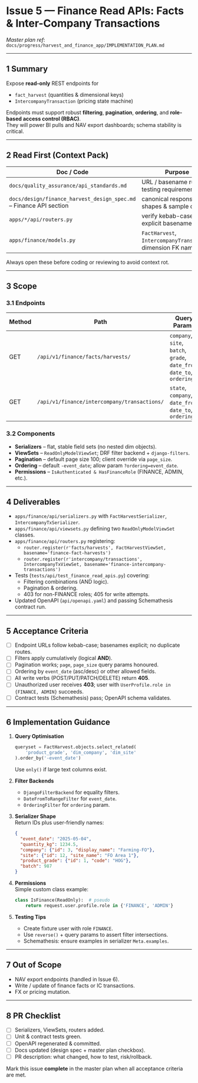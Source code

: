 # Issue 5 — Finance Read APIs: Facts & Inter-Company Transactions

_Master plan ref_: `docs/progress/harvest_and_finance_app/IMPLEMENTATION_PLAN.md`  

---

## 1 Summary  
Expose **read-only** REST endpoints for  
* `fact_harvest` (quantities & dimensional keys)  
* `IntercompanyTransaction` (pricing state machine)  

Endpoints must support robust **filtering**, **pagination**, **ordering**, and **role-based access control (RBAC)**.  
They will power BI pulls and NAV export dashboards; schema stability is critical.

---

## 2 Read First (Context Pack)  

| Doc / Code | Purpose |
|------------|---------|
| `docs/quality_assurance/api_standards.md` | URL / basename rules, testing requirements |
| `docs/design/finance_harvest_design_spec.md` – Finance API section | canonical response shapes & sample queries |
| `apps/*/api/routers.py` | verify kebab-case + explicit basenames |
| `apps/finance/models.py` | `FactHarvest`, `IntercompanyTransaction`, dimension FK names |

Always open these before coding or reviewing to avoid context rot.

---

## 3 Scope  

### 3.1 Endpoints  

| Method | Path | Query Params |
|--------|------|--------------|
| GET | `/api/v1/finance/facts/harvests/` | `company`, `site`, `batch`, `grade`, `date_from`, `date_to`, `ordering` |
| GET | `/api/v1/finance/intercompany/transactions/` | `state`, `company`, `date_from`, `date_to`, `ordering` |

### 3.2 Components  
* **Serializers** – flat, stable field sets (no nested dim objects).  
* **ViewSets** – `ReadOnlyModelViewSet`; DRF filter backend + `django-filters`.  
* **Pagination** – default page size 100; client override via `page_size`.  
* **Ordering** – default `-event_date`; allow param `?ordering=event_date`.  
* **Permissions** – `IsAuthenticated & HasFinanceRole` (FINANCE, ADMIN, etc.).

---

## 4 Deliverables  
- `apps/finance/api/serializers.py` with `FactHarvestSerializer`, `IntercompanyTxSerializer`.  
- `apps/finance/api/viewsets.py` defining two `ReadOnlyModelViewSet` classes.  
- `apps/finance/api/routers.py` registering:  
  - `router.register(r'facts/harvests', FactHarvestViewSet, basename='finance-fact-harvests')`  
  - `router.register(r'intercompany/transactions', IntercompanyTxViewSet, basename='finance-intercompany-transactions')`  
- Tests (`tests/api/test_finance_read_apis.py`) covering:  
  - Filtering combinations (AND logic).  
  - Pagination & ordering.  
  - 403 for non-FINANCE roles; 405 for write attempts.  
- Updated OpenAPI (`api/openapi.yaml`) and passing Schemathesis contract run.

---

## 5 Acceptance Criteria  

- [ ] Endpoint URLs follow kebab-case; basenames explicit; no duplicate routes.  
- [ ] Filters apply cumulatively (logical **AND**).  
- [ ] Pagination works; `page`, `page_size` query params honoured.  
- [ ] Ordering by `event_date` (asc/desc) or other allowed fields.  
- [ ] All write verbs (POST/PUT/PATCH/DELETE) return **405**.  
- [ ] Unauthorized user receives **403**; user with `UserProfile.role in {FINANCE, ADMIN}` succeeds.  
- [ ] Contract tests (Schemathesis) pass; OpenAPI schema validates.

---

## 6 Implementation Guidance  

1. **Query Optimisation**  
   ```python
   queryset = FactHarvest.objects.select_related(
       'product_grade', 'dim_company', 'dim_site'
   ).order_by('-event_date')
   ```
   Use `only()` if large text columns exist.

2. **Filter Backends**  
   - `DjangoFilterBackend` for equality filters.  
   - `DateFromToRangeFilter` for `event_date`.  
   - `OrderingFilter` for `ordering` param.

3. **Serializer Shape**  
   Return IDs plus user-friendly names:  
   ```json
   {
     "event_date": "2025-05-04",
     "quantity_kg": 1234.5,
     "company": {"id": 3, "display_name": "Farming-FO"},
     "site": {"id": 12, "site_name": "FO Area 1"},
     "product_grade": {"id": 1, "code": "HOG"},
     "batch": 987
   }
   ```

4. **Permissions**  
   Simple custom class example:  
   ```python
   class IsFinance(ReadOnly):  # pseudo
       return request.user.profile.role in {'FINANCE', 'ADMIN'}
   ```

5. **Testing Tips**  
   - Create fixture user with role `FINANCE`.  
   - Use `reverse()` + query params to assert filter intersections.  
   - Schemathesis: ensure examples in serializer `Meta.examples`.

---

## 7 Out of Scope  
- NAV export endpoints (handled in Issue 6).  
- Write / update of finance facts or IC transactions.  
- FX or pricing mutation.

---

## 8 PR Checklist  

- [ ] Serializers, ViewSets, routers added.  
- [ ] Unit & contract tests green.  
- [ ] OpenAPI regenerated & committed.  
- [ ] Docs updated (design spec + master plan checkbox).  
- [ ] PR description: what changed, how to test, risk/rollback.  

Mark this issue **complete** in the master plan when all acceptance criteria are met.
